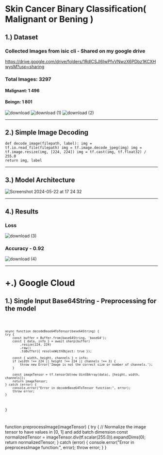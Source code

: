 # Skin Cancer Binary Classification( Malignant or Bening ) 

## 1.) Dataset
### Collected Images from isic cli - Shared on my google drive
https://drive.google.com/drive/folders/1RdlCSJl6IwPfvVNwzX6PDbz1KCXHwysM?usp=sharing

### Total Images: 3297
#### Malignant: 1 496
#### Beingn: 1 801 
![download](https://github.com/orbant12/Melanoma_CNN/assets/124793231/0231e8d1-3819-4bd6-b26a-f8c2afa18b50)
![download (1)](https://github.com/orbant12/Melanoma_CNN/assets/124793231/05478550-40ca-4fbb-b948-0aa267aaa8ee)
![download (2)](https://github.com/orbant12/Melanoma_CNN/assets/124793231/81c84d53-4336-4332-aba5-24c7346592d8)

---

## 2.) Simple Image Decoding
<code>def decode_image(filepath, label):
    img = tf.io.read_file(filepath)
    img = tf.image.decode_jpeg(img)
    img = tf.image.resize(img, [224, 224])
    img = tf.cast(img, tf.float32) / 255.0
    return img, label</code>

---

## 3.) Model Architecture

![Screenshot 2024-05-22 at 17 24 32](https://github.com/orbant12/Melanoma_CNN/assets/124793231/c80aa69d-4379-4b55-b96e-853d9bac2222)


---

## 4.) Results
### Loss
![download (3)](https://github.com/orbant12/Melanoma_CNN/assets/124793231/1b28e47d-81a2-4f6b-8849-cbeceec71901)

### Accuracy - 0.92
![download (4)](https://github.com/orbant12/Melanoma_CNN/assets/124793231/88a5d3c5-381d-40ba-9b6b-d17a5b41b4f3)

---

# +.) Google Cloud 

## 1.) Single Input Base64String - Preprocessing for the model
<code>

    async function decodeBase64ToTensor(base64String) {
    try {
        const buffer = Buffer.from(base64String, 'base64');
        const { data, info } = await sharp(buffer)
            .resize(224, 224)
            .raw()
            .toBuffer({ resolveWithObject: true });

        const { width, height, channels } = info;
        if (width !== 224 || height !== 224 || channels !== 3) {
            throw new Error('Image is not the correct size or number of channels.');
        }

        const imageTensor = tf.tensor3d(new Uint8Array(data), [height, width, channels]);
        return imageTensor;
    } catch (error) {
        console.error("Error in decodeBase64ToTensor function:", error);
        throw error;
    }
}

</code>


function preprocessImage(imageTensor) {
    try {
        // Normalize the image tensor to have values in [0, 1] and add batch dimension
        const normalizedTensor = imageTensor.div(tf.scalar(255.0)).expandDims(0);
        return normalizedTensor;
    } catch (error) {
        console.error("Error in preprocessImage function:", error);
        throw error;
    }
}



